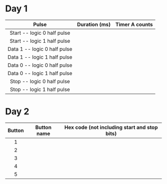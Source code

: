 
# Day 1

| Pulse | Duration (ms)	| Timer A counts |
| :-: | :-: | :-: |
| Start -- logic 0 half pulse | | |
| Start -- logic 1 half pulse | | | 	 
| Data 1 -- logic 0 half pulse | | | 	 
| Data 1 -- logic 1 half pulse | | |	 
| Data 0 -- logic 0 half pulse | | |	 
| Data 0 -- logic 1 half pulse | | |	 
| Stop -- logic 0 half pulse | | |
| Stop -- logic 1 half pulse | | | |

# Day 2

| Button | Button name | Hex code (not including start and stop bits) |
| :-: | :-: | :-: |
| 1 | | |	 
| 2 | | |
| 3 | | |	 
| 4 | | |
| 5 | | |
